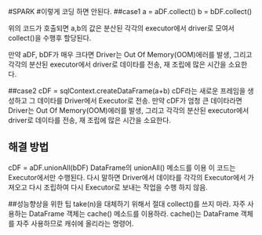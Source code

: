 #SPARK
#이렇게 코딩 하면 안된다. 
##case1
a = aDF.collect()
b = bDF.collect()

위의 코드가 호출되면 a,b의 값은 분산된 각각의 executor에서 driver로 모여서 collect()을 수행후 할당된다. 

만약 aDF, bDF가 매우 크다면 
Driver는 Out Of Memory(OOM)에러를 발생,
그리고 각각의 분산된 executor에서 driver로 데이타를 전송, 재 조립에 많은 시간을 소요한다. 

##case2
cDF = sqlContext.createDataFrame(a+b)
cDF라는 새로운 프레임을 생성하고 그 데이타를 Driver에서 Executor로 전송.
만약 cDF가 엄청 큰 데이타라면 
Driver는 Out Of Memory(OOM)에러를 발생,
그리고 각각의 분산된 executor에서 driver로 데이타를 전송, 재 조립에 많은 시간을 소요한다. 

## 해결 방법
cDF = aDF.unionAll(bDF)
DataFrame의 unionAll() 메소드를 이용
이 코드는 Executor에서만 수행된다. 
다시 말하면 Driver에서 데이타를 각각의 Executor에서 가져오고 다시 조립하여 다시 Executor로 보내는 작업을 수행 하지 않음. 

##성능향상을 위한 팁
take(n)을 대체하기 위해서 절대 collect()를 쓰지 마라. 
자주 사용하는 DataFrame 객체는 cache() 메소드를 이용하라.
cache()는 DataFrame 객체를 자주 사용하므로 캐쉬에 올리라는 명령어. 



